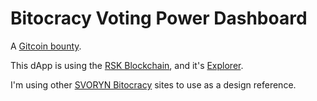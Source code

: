 # Bitocracy Voting Power Dashboard

A [Gitcoin bounty](https://gitcoin.co/issue/sovrynbtc/ecosystem-bounties/2/100027888).

This dApp is using the [RSK Blockchain](https://www.rsk.co/), and it's [Explorer](https://explorer.rsk.co).

I'm using other [SVORYN Bitocracy](https://bitocracy.sovryn.app/home) sites to use as a design reference.

